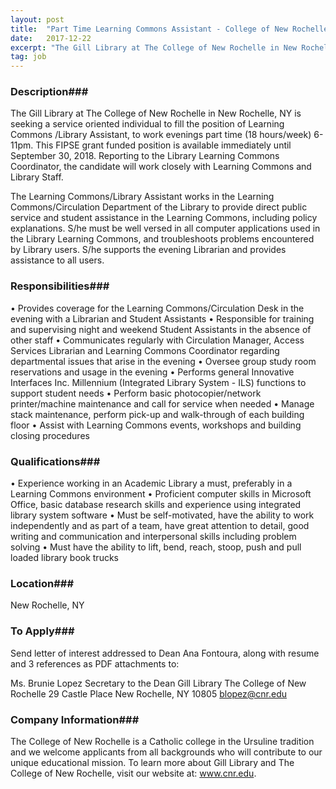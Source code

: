 ```yaml
---
layout: post
title:  "Part Time Learning Commons Assistant - College of New Rochelle"
date:   2017-12-22
excerpt: "The Gill Library at The College of New Rochelle in New Rochelle, NY is seeking a service oriented individual to fill the position of Learning Commons /Library Assistant, to work evenings part time (18 hours/week) 6- 11pm. This FIPSE grant funded position is available immediately until September 30, 2018. Reporting..."
tag: job
---
```


### Description###

The Gill Library at The College of New Rochelle in New Rochelle, NY is seeking a service oriented individual to fill the position of Learning Commons /Library Assistant, to work evenings part time (18 hours/week) 6- 11pm. This FIPSE grant funded position is available immediately until September 30, 2018. Reporting to the Library Learning Commons Coordinator, the candidate will work closely with Learning Commons and Library Staff.

The Learning Commons/Library Assistant works in the Learning Commons/Circulation Department of the Library to provide direct public service and student assistance in the Learning Commons, including policy explanations. S/he must be well versed in all computer applications used in the Library Learning Commons, and troubleshoots problems encountered by Library users. S/he supports the evening Librarian and provides assistance to all users.



### Responsibilities###

•	Provides coverage for the Learning Commons/Circulation Desk in the evening with a Librarian and Student Assistants
•	Responsible for training and supervising night and weekend Student Assistants in the absence of other staff
•	Communicates regularly with Circulation Manager, Access Services Librarian and Learning Commons Coordinator regarding departmental issues that arise in the evening
•	Oversee group study room reservations and usage in the evening
•	Performs general Innovative Interfaces Inc. Millennium (Integrated Library System - ILS) functions to support student needs
•	Perform basic photocopier/network printer/machine maintenance and call for service when needed
•	Manage stack maintenance, perform pick-up and walk-through of each building floor
•	Assist with Learning Commons events, workshops and building closing procedures



### Qualifications###

•	Experience working in an Academic Library a must, preferably in a Learning Commons environment
•	Proficient computer skills in Microsoft Office, basic database research skills and experience using integrated library system software
•	Must be self-motivated, have the ability to work independently and as part of a team, have great attention to detail, good writing and communication and interpersonal skills including problem solving
•	Must have the ability to lift, bend, reach, stoop, push and pull loaded library book trucks





### Location###

New Rochelle, NY




### To Apply###

Send letter of interest addressed to Dean Ana Fontoura, along with resume and 3 references as PDF attachments to:

Ms. Brunie Lopez Secretary to the Dean Gill Library
The College of New Rochelle 29 Castle Place
New Rochelle, NY 10805 blopez@cnr.edu



### Company Information###

The College of New Rochelle is a Catholic college in the Ursuline tradition and we welcome applicants from all backgrounds who will contribute to our unique educational mission. To learn more about Gill Library and The College of New Rochelle, visit our website at: www.cnr.edu.



